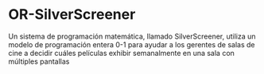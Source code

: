 # OR-SilverScreener
Un sistema de programación matemática, llamado SilverScreener, utiliza un modelo de programación entera 0-1 para ayudar a los gerentes de salas de cine a decidir cuáles películas exhibir semanalmente en una sala con múltiples pantallas
